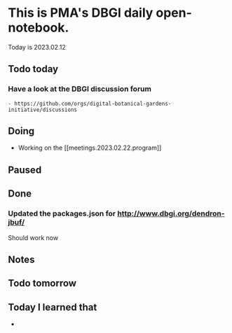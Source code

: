 

# This is PMA's DBGI daily open-notebook.

Today is 2023.02.12

## Todo today

### Have a look at the DBGI discussion forum
    - https://github.com/orgs/digital-botanical-gardens-initiative/discussions
###
###

## Doing

- Working on the [[meetings.2023.02.22.program]]

## Paused

## Done

### Updated the packages.json for http://www.dbgi.org/dendron-jbuf/
Should work now

## Notes

## Todo tomorrow

###
###
###


## Today I learned that

-